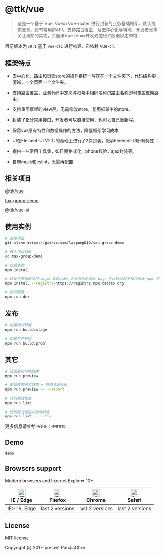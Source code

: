 # @ttk/vue

> 这是一个基于 Vue+Vuex+Vue-router 进行封装的业务基础框架，默认提供登录，还有常用的API。支持路由覆盖，及去中心化等特点，开发者无需关注框架的实现，只需按Vue+Vuex开发规范进行数据绑定即可。
> 

目前版本为 `v0.1` 基于 `vue-cli` 进行构建，它依赖 vue-cli.

## 框架特点
- 去中心化，路由和页面store的操作都统一写在在一个文件夹下，代码结构更清晰，一个页面一个文件夹。

- 支持路由覆盖，业务代码中定义与框架中相同名称的路由名称即可覆盖框架路由。

- 支持重写框架的view层，无需修改store，复用框架中的store。

- 封装了部分常用接口，开发者可以直接使用，也可以自己重新写。

- 保留vue原有特性和数据操作的方法，降低框架学习成本

- UI在Element-UI V2.12的基础上进行了2次封装，继承Eleemnt-UI所有特性

- 提供一些常用工具集，如日期格式化，phone校验，ajax封装等。

- 自带mock和eslint，无需再配置
  

## 相关项目

[@ttk/vue](https://github.com/fx-mobile/vue)

[tax-group-demo](https://github.com/fx-mobile/tax-group-demo)

[@ttk/vue-ui](https://github.com/fx-mobile/vue-ui)


## 使用实例

```bash
# 克隆项目
git clone https://github.com/laogong5i0/tax-group-demo

# 进入项目目录
cd tax-group-demo

# 安装依赖
npm install

# 建议不要直接使用 cnpm 安装以来，会有各种诡异的 bug。可以通过如下操作解决 npm 下载速度慢的问题
npm install --registry=https://registry.npm.taobao.org

# 启动服务
npm run dev
```

## 发布

```bash
# 构建测试环境
npm run build:stage

# 构建生产环境
npm run build:prod
```

## 其它

```bash
# 预览发布环境效果
npm run preview

# 预览发布环境效果 + 静态资源分析
npm run preview -- --report

# 代码格式检查
npm run lint

# 代码格式检查并自动修复
npm run lint -- --fix
```

更多信息请参考 `待更新：使用文档`

## Demo

`demo`

## Browsers support

Modern browsers and Internet Explorer 10+.

| [<img src="https://raw.githubusercontent.com/alrra/browser-logos/master/src/edge/edge_48x48.png" alt="IE / Edge" width="24px" height="24px" />](http://godban.github.io/browsers-support-badges/)</br>IE / Edge | [<img src="https://raw.githubusercontent.com/alrra/browser-logos/master/src/firefox/firefox_48x48.png" alt="Firefox" width="24px" height="24px" />](http://godban.github.io/browsers-support-badges/)</br>Firefox | [<img src="https://raw.githubusercontent.com/alrra/browser-logos/master/src/chrome/chrome_48x48.png" alt="Chrome" width="24px" height="24px" />](http://godban.github.io/browsers-support-badges/)</br>Chrome | [<img src="https://raw.githubusercontent.com/alrra/browser-logos/master/src/safari/safari_48x48.png" alt="Safari" width="24px" height="24px" />](http://godban.github.io/browsers-support-badges/)</br>Safari |
| --------- | --------- | --------- | --------- |
| IE>=9, Edge| last 2 versions| last 2 versions| last 2 versions

## License

[MIT](https://github.com/fx-mobile/tax-group-demo/blob/master/LICENSE) license.

Copyright (c) 2017-present PanJiaChen
